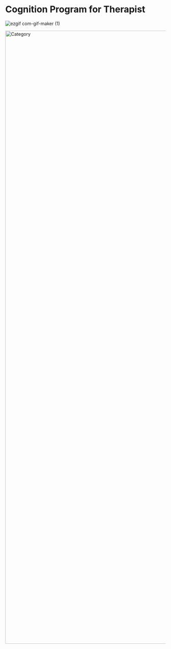 # Cognition Program for Therapist


![ezgif com-gif-maker (1)](https://user-images.githubusercontent.com/80687195/139001443-b137c65b-fea7-4c4b-a2d0-7f9716441b69.gif)


<img width="1924" alt="Category " src="https://user-images.githubusercontent.com/80687195/139001123-b7564347-8f9b-4e47-b358-2cbc7529006d.png">

